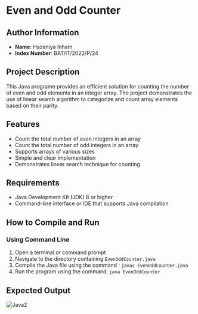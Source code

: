 # Even and Odd Counter

## Author Information

- **Name**: Hazaniya Inham
- **Index Number**: BAT/IT/2022/P/24

## Project Description
This Java programe provides an efficient solution for counting the number of even and odd elements in an integer array. The project demonstrates the use of linear search algorithm to categorize and count array elements based on their parity.

## Features

- Count the total number of even integers in an array
- Count the total number of odd integers in an array
- Supports arrays of various sizes
- Simple and clear implementation
- Demonstrates linear search technique for counting

## Requirements

- Java Development Kit (JDK) 8 or higher
- Command-line interface or IDE that supports Java compilation

## How to Compile and Run

### Using Command Line

1. Open a terminal or command prompt
2. Navigate to the directory containing `EvenOddCounter.java`
3. Compile the Java file using the command : `javac EvenOddCounter.java`
4. Run the program using the command: `java EvenOddCounter`


## Expected Output
![Java2](https://github.com/user-attachments/assets/63a36dde-28bd-4752-b99d-325420061322)
